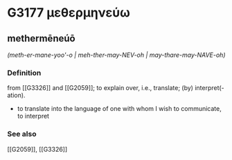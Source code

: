 # G3177 μεθερμηνεύω

## methermēneúō

_(meth-er-mane-yoo'-o | meh-ther-may-NEV-oh | may-thare-may-NAVE-oh)_

### Definition

from [[G3326]] and [[G2059]]; to explain over, i.e., translate; (by) interpret(-ation).

- to translate into the language of one with whom I wish to communicate, to interpret

### See also

[[G2059]], [[G3326]]

